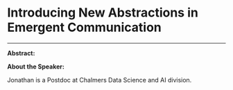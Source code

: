 # Introducing New Abstractions in Emergent Communication
---

**Abstract:**

**About the Speaker:**

Jonathan is a Postdoc at Chalmers Data Science and AI division. 

